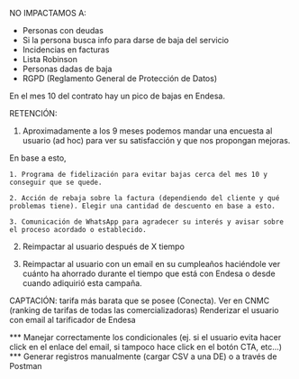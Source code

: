 
NO IMPACTAMOS A:
- Personas con deudas
- Si la persona busca info para darse de baja del servicio
- Incidencias en facturas
- Lista Robinson
- Personas dadas de baja
- RGPD (Reglamento General de Protección de Datos)


En el mes 10 del contrato hay un pico de bajas en Endesa.

RETENCIÓN:
1. Aproximadamente a los 9 meses podemos mandar una encuesta al usuario (ad hoc) para ver su satisfacción y que nos propongan mejoras.

En base a esto,

	1. Programa de fidelización para evitar bajas cerca del mes 10 y conseguir que se quede.

	2. Acción de rebaja sobre la factura (dependiendo del cliente y qué problemas tiene). Elegir una cantidad de descuento en base a esto.

	3. Comunicación de WhatsApp para agradecer su interés y avisar sobre el proceso acordado o establecido.

2. Reimpactar al usuario después de X tiempo

3. Reimpactar al usuario con un email en su cumpleaños haciéndole ver cuánto ha ahorrado durante el tiempo que está con Endesa o desde cuando adiquirió esta campaña.

CAPTACIÓN:
tarifa más barata que se posee (Conecta). Ver en CNMC (ranking de tarifas de todas las comercializadoras)
Renderizar el usuario con email al tarificador de Endesa

*** Manejar correctamente los condicionales (ej. si el usuario evita hacer click en el enlace del email, si tampoco hace click en el botón CTA, etc...)
*** Generar registros manualmente (cargar CSV a una DE) o a través de Postman
